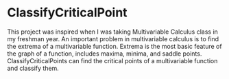 ClassifyCriticalPoint
=====================

This project was inspired when I was taking Multivariable Calculus class in my freshman year. An important problem in multivariable calculus is to find the extrema of a multivariable function. Extrema is the most basic feature of the graph of a function, includes maxima, minima, and saddle points. ClassifyCriticalPoints can find the critical points of a multivariable function and classify them. 
